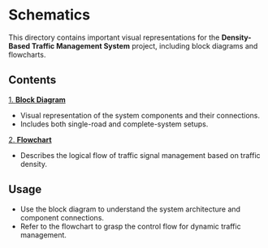 # Schematics

This directory contains important visual representations for the **Density-Based Traffic Management System** project, including block diagrams and flowcharts.

## Contents
[1. **Block Diagram**](./Block-Diagram)  
   - Visual representation of the system components and their connections.
   - Includes both single-road and complete-system setups.

[2. **Flowchart**](./FlowChart)
   - Describes the logical flow of traffic signal management based on traffic density.

## Usage
- Use the block diagram to understand the system architecture and component connections.
- Refer to the flowchart to grasp the control flow for dynamic traffic management.
